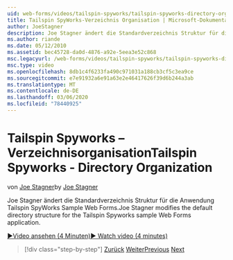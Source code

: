 ```yaml
---
uid: web-forms/videos/tailspin-spyworks/tailspin-spyworks-directory-organization
title: Tailspin SpyWorks-Verzeichnis Organisation | Microsoft-Dokumentation
author: JoeStagner
description: Joe Stagner ändert die Standardverzeichnis Struktur für die Anwendung Tailspin SpyWorks Sample Web Forms.
ms.author: riande
ms.date: 05/12/2010
ms.assetid: bec45728-da0d-4876-a92e-5eea3e52c868
msc.legacyurl: /web-forms/videos/tailspin-spyworks/tailspin-spyworks-directory-organization
msc.type: video
ms.openlocfilehash: 8db1c4f6233fa490c971031a188cb3cf5c3ea9ce
ms.sourcegitcommit: e7e91932a6e91a63e2e46417626f39d6b244a3ab
ms.translationtype: MT
ms.contentlocale: de-DE
ms.lasthandoff: 03/06/2020
ms.locfileid: "78440925"
---
```

# <a name="tailspin-spyworks---directory-organization"></a><span data-ttu-id="2cf9e-103">Tailspin Spyworks – Verzeichnisorganisation</span><span class="sxs-lookup"><span data-stu-id="2cf9e-103">Tailspin Spyworks - Directory Organization</span></span>

<span data-ttu-id="2cf9e-104">von [Joe Stagner](https://github.com/JoeStagner)</span><span class="sxs-lookup"><span data-stu-id="2cf9e-104">by [Joe Stagner](https://github.com/JoeStagner)</span></span>

<span data-ttu-id="2cf9e-105">Joe Stagner ändert die Standardverzeichnis Struktur für die Anwendung Tailspin SpyWorks Sample Web Forms.</span><span class="sxs-lookup"><span data-stu-id="2cf9e-105">Joe Stagner modifies the default directory structure for the Tailspin Spyworks sample Web Forms application.</span></span>

[<span data-ttu-id="2cf9e-106">&#9654;Video ansehen (4 Minuten)</span><span class="sxs-lookup"><span data-stu-id="2cf9e-106">&#9654; Watch video (4 minutes)</span></span>](https://channel9.msdn.com/Blogs/ASP-NET-Site-Videos/tailspin-spyworks-directory-organization)

> [!div class="step-by-step"]
> <span data-ttu-id="2cf9e-107">[Zurück](tailspin-spyworks-intro-ui-and-edm.md)
> [Weiter](tailspin-spyworks-category-menu.md)</span><span class="sxs-lookup"><span data-stu-id="2cf9e-107">[Previous](tailspin-spyworks-intro-ui-and-edm.md)
[Next](tailspin-spyworks-category-menu.md)</span></span>
